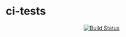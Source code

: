 # ci-tests

<p align="center">
  <a href="https://github.com/Trard/ci-tests/actions?query=workflow:CICD"><img src="https://github.com/Trard/ci-tests/workflows/CICD/badge.svg" alt="Build Status"></a>
</p>
